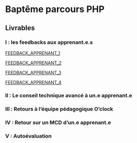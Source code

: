 # Baptême parcours PHP

## Livrables

### I : les feedbacks aux apprenant.e.s
[FEEDBACK_APPRENANT_1](/feedback_apprenant_1.md)

[FEEDBACK_APPRENANT_2](/feedback_apprenant_2.md)

[FEEDBACK_APPRENANT_3](/feedback_apprenant_3.md)

[FEEDBACK_APPRENANT_4](/feedback_apprenant_4.md)

### II : Le conseil technique avancé à un.e apprenant.e

### IIî : Retours à l’équipe pédagogique O’clock

### IV : Retour sur un MCD d’un.e apprenant.e

### V : Autoévaluation
